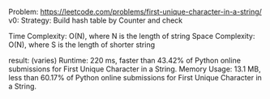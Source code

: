 Problem: https://leetcode.com/problems/first-unique-character-in-a-string/
v0:
Strategy: Build hash table by Counter and check

Time Complexity: O(N), where N is the length of string
Space Complexity: O(N), where S is the length of shorter string

result: (varies)
Runtime: 220 ms, faster than 43.42% of Python online submissions for First Unique Character in a String.
Memory Usage: 13.1 MB, less than 60.17% of Python online submissions for First Unique Character in a String.
